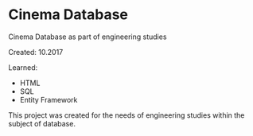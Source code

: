 # Cinema Database

 Cinema Database as part of engineering studies

Created: 10.2017

Learned:

- HTML
- SQL
- Entity Framework

This project was created for the needs of engineering studies within the subject of database. 
